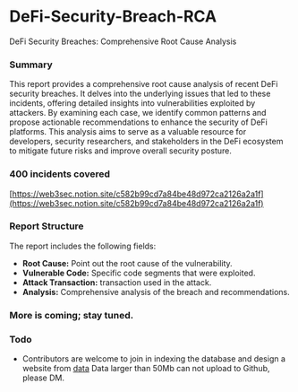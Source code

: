 # DeFi-Security-Breach-RCA
DeFi Security Breaches: Comprehensive Root Cause Analysis

### Summary
This report provides a comprehensive root cause analysis of recent DeFi security breaches. It delves into the underlying issues that led to these incidents, offering detailed insights into vulnerabilities exploited by attackers. By examining each case, we identify common patterns and propose actionable recommendations to enhance the security of DeFi platforms. This analysis aims to serve as a valuable resource for developers, security researchers, and stakeholders in the DeFi ecosystem to mitigate future risks and improve overall security posture.

### 400 incidents covered
[https://web3sec.notion.site/c582b99cd7a84be48d972ca2126a2a1f](https://web3sec.notion.site/c582b99cd7a84be48d972ca2126a2a1f)

### Report Structure

The report includes the following fields:

- **Root Cause:** Point out the root cause of the vulnerability.
- **Vulnerable Code:** Specific code segments that were exploited.
- **Attack Transaction:** transaction used in the attack.
- **Analysis:** Comprehensive analysis of the breach and recommendations.
### More is coming; stay tuned.

### Todo
- Contributors are welcome to join in indexing the database and design a website from [data](https://github.com/SunWeb3Sec/DeFi-Security-Breach-RCA/tree/upload/data) Data larger than 50Mb can not upload to Github, please DM.
